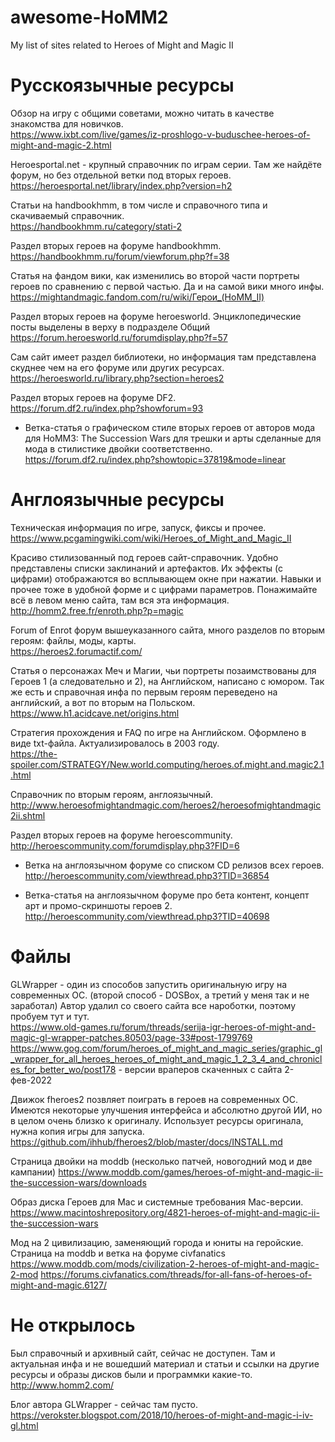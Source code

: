 # awesome-HoMM2
My list of sites related to Нeroes of Might and Magic II

# Русскоязычные ресурсы
Обзор на игру с общими советами, можно читать в качестве знакомства для новичков. <br>
https://www.ixbt.com/live/games/iz-proshlogo-v-buduschee-heroes-of-might-and-magic-2.html

Heroesportal.net - крупный справочник по играм серии. Там же найдёте форум, но без отдельной ветки под вторых героев. <br>
https://heroesportal.net/library/index.php?version=h2

Статьи на handbookhmm, в том числе и справочного типа и скачиваемый справочник. <br>
https://handbookhmm.ru/category/stati-2

Раздел вторых героев на форуме handbookhmm. <br>
https://handbookhmm.ru/forum/viewforum.php?f=38

Статья на фандом вики, как изменились во второй части портреты героев по сравнению с первой частью. Да и на самой вики много инфы. <br>
https://mightandmagic.fandom.com/ru/wiki/Герои_(HoMM_II)

Раздел вторых героев на форуме heroesworld. Энциклопедические посты выделены в верху в подразделе Общий<br>
https://forum.heroesworld.ru/forumdisplay.php?f=57

Сам сайт имеет раздел библиотеки, но информация там представлена скуднее чем на его форуме или других ресурсах. <br>
https://heroesworld.ru/library.php?section=heroes2

Раздел вторых героев на форуме DF2. <br>
https://forum.df2.ru/index.php?showforum=93

* Ветка-статья о графическом стиле вторых героев от авторов мода для HoMM3: The Succession Wars для трешки и арты сделанные для мода в стилистике двойки соответственно. <br>
https://forum.df2.ru/index.php?showtopic=37819&mode=linear


# Англоязычные ресурсы
Техническая информация по игре, запуск, фиксы и прочее. <br>
https://www.pcgamingwiki.com/wiki/Heroes_of_Might_and_Magic_II

Красиво стилизованный под героев сайт-справочник. Удобно представлены списки заклинаний и артефактов. Их эффекты (с цифрами) отображаются во всплывающем окне при нажатии. Навыки и прочее тоже в удобной форме и с цифрами параметров. Понажимайте всё в левом меню сайта, там вся эта информация.<br>
http://homm2.free.fr/enroth.php?p=magic

Forum of Enrot форум вышеуказанного сайта, много разделов по вторым героям: файлы, моды, карты. <br>
https://heroes2.forumactif.com/

Статья о персонажах Меч и Магии, чьи портреты позаимствованы для Героев 1 (а следовательно и 2), на Английском, написано с юмором. Так же есть и справочная инфа по первым героям переведено на английский, а вот по вторым на Польском. <br>
https://www.h1.acidcave.net/origins.html

Стратегия прохождения и FAQ по игре на Английском. Оформлено в виде txt-файла. Актуализировалось в 2003 году. <br>
https://the-spoiler.com/STRATEGY/New.world.computing/heroes.of.might.and.magic2.1.html

Справочник по вторым героям, англоязычный. <br>
http://www.heroesofmightandmagic.com/heroes2/heroesofmightandmagic2ii.shtml

Раздел вторых героев на форуме heroescommunity. <br>
http://heroescommunity.com/forumdisplay.php3?FID=6

* Ветка на англоязычном форуме со списком CD релизов всех героев. <br>
http://heroescommunity.com/viewthread.php3?TID=36854

* Ветка-статья на англоязычном форуме про бета контент, концепт арт и промо-скриншоты героев 2. <br>
http://heroescommunity.com/viewthread.php3?TID=40698


# Файлы
GLWrapper - один из способов запустить оригинальную игру на современных ОС. (второй способ - DOSBox, а третий у меня так и не заработал)
Автор удалил со своего сайта все нароботки, поэтому пробуем тут и тут. <br>
https://www.old-games.ru/forum/threads/serija-igr-heroes-of-might-and-magic-gl-wrapper-patches.80503/page-33#post-1799769
https://www.gog.com/forum/heroes_of_might_and_magic_series/graphic_gl_wrapper_for_all_heroes_heroes_of_might_and_magic_1_2_3_4_and_chronicles_for_better_wo/post178 - версии враперов скаченных с сайта 2-фев-2022

Движок fheroes2 позвляет поиграть в героев на современных ОС. Имеются некоторые улучшения интерфейса и абсолютно другой ИИ, но в целом очень близко к оригиналу. Использует ресурсы оригинала, нужна копия игры для запуска. <br>
https://github.com/ihhub/fheroes2/blob/master/docs/INSTALL.md

Страница двойки на moddb (несколько патчей, новогодний мод и две кампании)
https://www.moddb.com/games/heroes-of-might-and-magic-ii-the-succession-wars/downloads

Образ диска Героев для Mac и системные требования Mac-версии. <br>
https://www.macintoshrepository.org/4821-heroes-of-might-and-magic-ii-the-succession-wars

Мод на 2 цивилизацию, заменяющий города и юниты на геройские. Страница на moddb и ветка на форуме civfanatics<br>
https://www.moddb.com/mods/civilization-2-heroes-of-might-and-magic-2-mod
https://forums.civfanatics.com/threads/for-all-fans-of-heroes-of-might-and-magic.6127/


# Не открылось

Был справочный и архивный сайт, сейчас не доступен. Там и актуальная инфа и не вошедший материал и статьи и ссылки на другие ресурсы и образы дисков были и программки какие-то. <br>
http://www.homm2.com/

Блог автора GLWrapper - сейчас там пусто. <br>
https://verokster.blogspot.com/2018/10/heroes-of-might-and-magic-i-iv-gl.html

